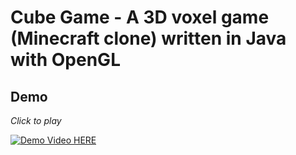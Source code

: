 # Cube Game - A 3D voxel game (Minecraft clone) written in Java with OpenGL

## Demo
*Click to play*

[![Demo Video HERE](https://img.youtube.com/vi/iXMbL1XO2js/0.jpg)](https://www.youtube.com/watch?v=iXMbL1XO2js)
